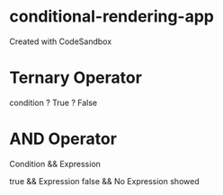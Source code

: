 # conditional-rendering-app

Created with CodeSandbox

# Ternary Operator

condition ? True ? False

# AND Operator

Condition && Expression

true && Expression
false && No Expression showed
